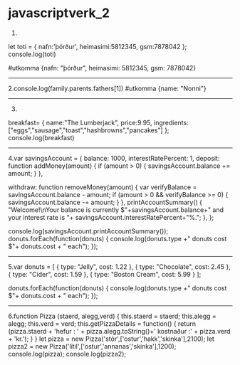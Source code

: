 # javascriptverk_2
1.
let toti = { 
nafn:'þórður',
heimasimi:5812345,
gsm:7878042
};
console.log(toti)

#utkomma {nafn: "þórður", heimasimi: 5812345, gsm: 7878042}

-----------------------------

2.console.log(family.parents.fathers[1])
#utkomma {name: "Nonni"}

-----------------------------

3.

breakfast= {
    name:"The Lumberjack",
    price:9.95,
    ingredients:["eggs","sausage","toast","hashbrowns","pancakes"]
};
console.log(breakfast)

-----------------------------

4.var savingsAccount = {
  balance: 1000,
  interestRatePercent: 1,
  deposit: function addMoney(amount) {
    if (amount > 0) {
      savingsAccount.balance += amount;
    }
  },
  
  withdraw: function removeMoney(amount) {
    var verifyBalance = savingsAccount.balance - amount;
    if (amount > 0 && verifyBalance >= 0) {
      savingsAccount.balance -= amount;
    }
  },
  printAccountSummary() {
   "Welcome!\nYour balance is currently $"+savingsAccount.balance+" and your interest rate is "+ savingsAccount.interestRatePercent+"%."; 
  },
}; 

console.log(savingsAccount.printAccountSummary());
donuts.forEach(function(donuts) {
  console.log(donuts.type +" donuts cost $"+ donuts.cost + " each");
});

-----------------------------

5.var donuts = [
    { type: "Jelly", cost: 1.22 },
    { type: "Chocolate", cost: 2.45 },
    { type: "Cider", cost: 1.59 },
    { type: "Boston Cream", cost: 5.99 }
];

donuts.forEach(function(donuts) {
  console.log(donuts.type +" donuts cost $"+ donuts.cost + " each");
});

-----------------------------

6.function Pizza (staerd, alegg,verd) {
        this.staerd = staerd;
        this.alegg = alegg;
        this.verd = verd;
        this.getPizzaDetails = function() {
            return (pizza.staerd + 'hefur : ' + pizza.alegg.toString()+' kostnaður :' + pizza.verd + 'kr.');
        }
  }
    let pizza = new Pizza('stór',['ostur','hakk','skinka'],2100);
    let pizza2 = new Pizza('lítil',['ostur','annanas','skinka'],1200);
    console.log(pizza);
    console.log(pizza2);
